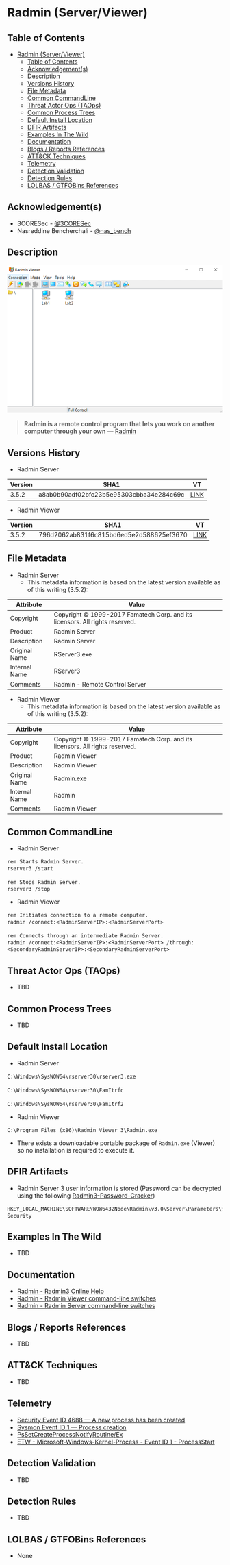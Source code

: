 # Radmin (Server/Viewer)

## Table of Contents

- [Radmin (Server/Viewer)](#radmin-serverviewer)
  - [Table of Contents](#table-of-contents)
  - [Acknowledgement(s)](#acknowledgements)
  - [Description](#description)
  - [Versions History](#versions-history)
  - [File Metadata](#file-metadata)
  - [Common CommandLine](#common-commandline)
  - [Threat Actor Ops (TAOps)](#threat-actor-ops-taops)
  - [Common Process Trees](#common-process-trees)
  - [Default Install Location](#default-install-location)
  - [DFIR Artifacts](#dfir-artifacts)
  - [Examples In The Wild](#examples-in-the-wild)
  - [Documentation](#documentation)
  - [Blogs / Reports References](#blogs--reports-references)
  - [ATT&CK Techniques](#attck-techniques)
  - [Telemetry](#telemetry)
  - [Detection Validation](#detection-validation)
  - [Detection Rules](#detection-rules)
  - [LOLBAS / GTFOBins References](#lolbas--gtfobins-references)

## Acknowledgement(s)

- 3CORESec - [@3CORESec](https://twitter.com/3CORESec)
- Nasreddine Bencherchali - [@nas_bench](https://twitter.com/nas_bench)

## Description

<p align="center"><img src="/Images/Screenshots/Radmin-Viewer.png"></p>

> **Radmin is a remote control program that lets you work on another computer through your own** — [Radmin](https://www.radmin.com/support/radmin3help/files/about.htm)

## Versions History

- Radmin Server

| Version | SHA1                                     | VT                                                                                                                   |
|---------|------------------------------------------|----------------------------------------------------------------------------------------------------------------------|
| 3.5.2   | a8ab0b90adf02bfc23b5e95303cbba34e284c69c | [LINK](https://www.virustotal.com/gui/file/943b1ed865fcab8264d0e1d722d64e3c993bed5e8351136998003ec9d7020988)                                                                                                             |

- Radmin Viewer

| Version | SHA1                                     | VT                                                                                                                   |
|---------|------------------------------------------|----------------------------------------------------------------------------------------------------------------------|
| 3.5.2    | 796d2062ab831f6c815bd6ed5e2d588625ef3670 | [LINK](https://www.virustotal.com/gui/file/dae9d41041fd1743e9f585281ddac239d35922b773a373acd130e7687491d97b)                                                                                                             |

## File Metadata

- Radmin Server
  - This metadata information is based on the latest version available as of this writing (3.5.2):

| Attribute     | Value |
|---------------|-------|
| Copyright     | Copyright © 1999-2017 Famatech Corp. and its licensors. All rights reserved.     |
| Product       | Radmin Server     |
| Description   | Radmin Server     |
| Original Name | RServer3.exe     |
| Internal Name | RServer3     |
| Comments | Radmin - Remote Control Server     |

- Radmin Viewer
  - This metadata information is based on the latest version available as of this writing (3.5.2):

| Attribute     | Value |
|---------------|-------|
| Copyright     | Copyright © 1999-2017 Famatech Corp. and its licensors. All rights reserved.     |
| Product       | Radmin Viewer     |
| Description   | Radmin Viewer     |
| Original Name | Radmin.exe     |
| Internal Name | Radmin     |
| Comments | Radmin Viewer     |

## Common CommandLine

- Radmin Server

```batch
rem Starts Radmin Server. 
rserver3 /start

rem Stops Radmin Server.
rserver3 /stop
```

- Radmin Viewer

```batch
rem Initiates connection to a remote computer.
radmin /connect:<RadminServerIP>:<RadminServerPort>

rem Connects through an intermediate Radmin Server.
radmin /connect:<RadminServerIP>:<RadminServerPort> /through:<SecondaryRadminServerIP>:<SecondaryRadminServerPort>
```

## Threat Actor Ops (TAOps)

- TBD

## Common Process Trees

- TBD

## Default Install Location

- Radmin Server

````batch
C:\Windows\SysWOW64\rserver30\rserver3.exe

C:\Windows\SysWOW64\rserver30\FamItrfc

C:\Windows\SysWOW64\rserver30\FamItrf2
````

- Radmin Viewer

```batch
C:\Program Files (x86)\Radmin Viewer 3\Radmin.exe
```

- There exists a downloadable portable package of ``Radmin.exe``  (Viewer) so no installation is required to execute it.

## DFIR Artifacts

- Radmin Server 3 user information is stored (Password can be decrypted using the following [Radmin3-Password-Cracker](https://github.com/synacktiv/Radmin3-Password-Cracker))

```batch
HKEY_LOCAL_MACHINE\SOFTWARE\WOW6432Node\Radmin\v3.0\Server\Parameters\Radmin Security
```

## Examples In The Wild

- TBD

## Documentation

- [Radmin - Radmin3 Online Help](https://www.radmin.com/support/radmin3help/)
- [Radmin - Radmin Viewer command-line switches](https://www.radmin.com/support/radmin3help/files/viewercmd.htm)
- [Radmin - Radmin Server command-line switches](https://www.radmin.com/support/radmin3help/files/cmd.htm)

## Blogs / Reports References

- TBD

## ATT&CK Techniques

- TBD

## Telemetry

- [Security Event ID 4688 — A new process has been created](https://www.ultimatewindowssecurity.com/securitylog/encyclopedia/event.aspx?eventID=4688)
- [Sysmon Event ID 1 — Process creation](https://www.ultimatewindowssecurity.com/securitylog/encyclopedia/event.aspx?eventid=90001)
- [PsSetCreateProcessNotifyRoutine/Ex](https://docs.microsoft.com/en-us/windows-hardware/drivers/ddi/ntddk/nf-ntddk-pssetcreateprocessnotifyroutineex)
- [ETW - Microsoft-Windows-Kernel-Process - Event ID 1 - ProcessStart](https://github.com/nasbench/EVTX-ETW-Resources)

## Detection Validation

- TBD

## Detection Rules

- TBD

## LOLBAS / GTFOBins References

- None
